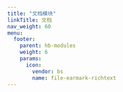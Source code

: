 ```yaml
---
title: "文档模块"
linkTitle: 文档
nav_weight: 60
menu:
  footer:
    parent: hb-modules
    weight: 6
    params:
      icon:
        vendor: bs
        name: file-earmark-richtext
---
```


<!--more-->

